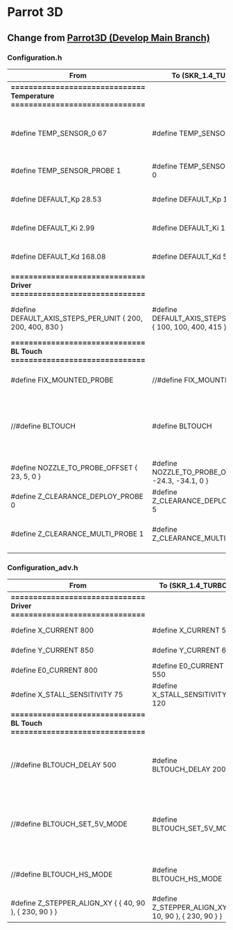 # Parrot 3D

## Change from [Parrot3D (Develop Main Branch)](https://github.com/narasak/parrot_3d_firmware/tree/develop/main)

### Configuration.h

| From     | To (SKR_1.4_TURBO) | Description |
|----------|------------|------------|
| **============================== <br/> Temperature <br/> ==============================** |||
| #define TEMP_SENSOR_0 67 | #define TEMP_SENSOR_0 5 | 5: is for E3D Thermistor 67: is for SE HT Thermistor |
| #define TEMP_SENSOR_PROBE 1 | #define TEMP_SENSOR_PROBE 0 | Disable probe temp sensor |
| #define DEFAULT_Kp  28.53 | #define DEFAULT_Kp  16.50 | Default Hot End PID (Kp Value) |
| #define DEFAULT_Ki   2.99 | #define DEFAULT_Ki   1.16 | Default Hot End PID (Ki Value) |
| #define DEFAULT_Kd 168.08 | #define DEFAULT_Kd  58.80 | Default Hot End PID (Kd Value) |
| **============================== <br/> Driver <br/> ==============================** |||
| #define DEFAULT_AXIS_STEPS_PER_UNIT { 200, 200, 400, 830 } | #define DEFAULT_AXIS_STEPS_PER_UNIT { 100, 100, 400, 415 } | Default Axis Steps Per Unit For 1.8 and BMG |
| **============================== <br/> BL Touch <br/> ==============================** |||
| #define FIX_MOUNTED_PROBE | //#define FIX_MOUNTED_PROBE | Disable fix mounted probe |
| //#define BLTOUCH | #define BLTOUCH | The BLTouch probe uses a Hall effect sensor and emulates a servo. |
| #define NOZZLE_TO_PROBE_OFFSET { 23, 5, 0 } | #define NOZZLE_TO_PROBE_OFFSET { -24.3, -34.1, 0 } | Nozzle-to-Probe offsets |
| #define Z_CLEARANCE_DEPLOY_PROBE    0 | #define Z_CLEARANCE_DEPLOY_PROBE    5 | Z Clearance for Deploy/Stow |
| #define Z_CLEARANCE_MULTI_PROBE     1 | #define Z_CLEARANCE_MULTI_PROBE     2 | Z Clearance between multiple probes |

### Configuration_adv.h

| From     | To (SKR_1.4_TURBO) | Description |
|----------|------------|------------|
| **============================== <br/> Driver <br/> ==============================** |||
| #define X_CURRENT       800 | #define X_CURRENT       500 | Set motor current |
| #define Y_CURRENT       850 | #define Y_CURRENT       600 | Set motor current |
| #define E0_CURRENT      800 | #define E0_CURRENT      550 | Set motor current |
| #define X_STALL_SENSITIVITY 75 | #define X_STALL_SENSITIVITY 120 | Sensorless homing sensitivity |
| **============================== <br/> BL Touch <br/> ==============================** |||
| //#define BLTOUCH_DELAY 500 | #define BLTOUCH_DELAY 200 | The probe needs time to recognize the command. |
| //#define BLTOUCH_SET_5V_MODE | #define BLTOUCH_SET_5V_MODE | BLTouch V3.0 or 3.1: Set default mode to 5V mode at Marlin startup. |
| //#define BLTOUCH_HS_MODE | #define BLTOUCH_HS_MODE | Use "HIGH SPEED" mode for probing. |
| #define Z_STEPPER_ALIGN_XY { {  40, 90 }, { 230,  90 } } | #define Z_STEPPER_ALIGN_XY { {  10, 90 }, { 230,  90 } } | |

